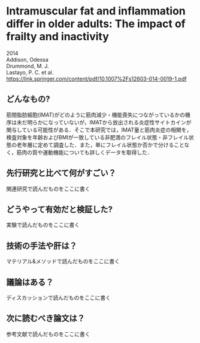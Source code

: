 # Intramuscular fat and inflammation differ in older adults: The impact of frailty and inactivity
2014  
Addison, Odessa  
Drummond, M. J.  
Lastayo, P. C. et al.  
https://link.springer.com/content/pdf/10.1007%2Fs12603-014-0019-1.pdf

## どんなもの?
筋間脂肪細胞(IMAT)がどのように筋肉減少・機能喪失につながっているかの機序は未だ明らかになっていないが，IMATから放出される炎症性サイトカインが関与している可能性がある．そこで本研究では，IMAT量と筋肉炎症の相関を，検査対象を年齢およびBMIが一致している非肥満のフレイル状態・非フレイル状態の老年層に定めて調査した．また，単にフレイル状態か否かで分けることなく，筋肉の質や運動機能についても詳しくデータを取得した．

## 先行研究と比べて何がすごい？
関連研究で読んだものをここに書く

## どうやって有効だと検証した?
実験で読んだものをここに書く

## 技術の手法や肝は？
マテリアル&メソッドで読んだものをここに書く

## 議論はある？
ディスカッションで読んだものをここに書く

## 次に読むべき論文は？
参考文献で読んだものをここに書く